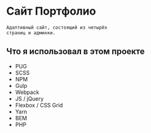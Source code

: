 Сайт Портфолио
=================

    Адаптивный сайт, состоящий из четырёх
    страниц и админки.


Что я использовал в этом проекте
---

* PUG
* SCSS
* NPM
* Gulp
* Webpack
* JS / jQuery
* Flexbox / CSS Grid
* Yarn
* BEM
* PHP
